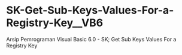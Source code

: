 # SK-Get-Sub-Keys-Values-For-a-Registry-Key__VB6
Arsip Pemrograman Visual Basic 6.0 - SK; Get Sub Keys Values For a Registry Key

